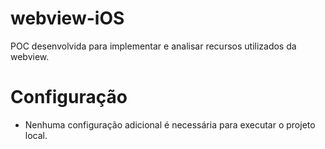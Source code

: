 # webview-iOS

POC desenvolvida para implementar e analisar recursos utilizados da webview.

# Configuração
- Nenhuma configuração adicional é necessária para executar o projeto local.
